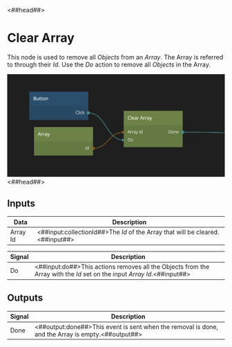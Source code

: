 <##head##>

# Clear Array

This node is used to remove all _Objects_ from an _Array_. The Array is referred to through their _Id_. Use the _Do_ action to remove all _Objects_ in the Array.

![](clear-array.png ':class=ndl-image large')
<##head##>

## Inputs

| Data                                   | Description                                                                    |
| -------------------------------------- | ------------------------------------------------------------------------------ |
| <span class="ndl-data">Array Id</span> | <##input:collectionId##>The _Id_ of the Array that will be cleared.<##input##> |

| Signal                             | Description                                                                                                             |
| ---------------------------------- | ----------------------------------------------------------------------------------------------------------------------- |
| <span class="ndl-signal">Do</span> | <##input:do##>This actions removes all the Objects from the Array with the _Id_ set on the input _Array Id_.<##input##> |

## Outputs

| Signal                               | Description                                                                                       |
| ------------------------------------ | ------------------------------------------------------------------------------------------------- |
| <span class="ndl-signal">Done</span> | <##output:done##>This event is sent when the removal is done, and the Array is empty.<##output##> |
